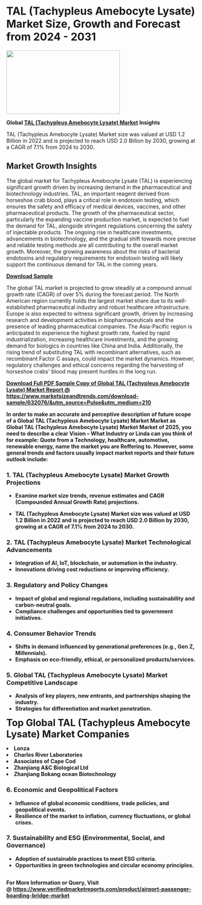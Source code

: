 <H1>TAL (Tachypleus Amebocyte Lysate) Market Size, Growth and Forecast from 2024 - 2031</H1><img class="aligncenter size-medium wp-image-584254" src="https://thirdeyenews.in/wp-content/uploads/2024/09/Global-Market-Research-300x168.jpeg" alt="" width="300" height="168" /><p><strong>Global&nbsp;<a href="https://www.marketsizeandtrends.com/download-sample/632076/&amp;utm_source=Pulse&amp;utm_medium=210">TAL (Tachypleus Amebocyte Lysate) Market</a> Insights</strong></p><p>TAL (Tachypleus Amebocyte Lysate) Market size was valued at USD 1.2 Billion in 2022 and is projected to reach USD 2.0 Billion by 2030, growing at a CAGR of 7.1% from 2024 to 2030.</p><p><h2>Market Growth Insights</h2> <p>The global market for Tachypleus Amebocyte Lysate (TAL) is experiencing significant growth driven by increasing demand in the pharmaceutical and biotechnology industries. TAL, an important reagent derived from horseshoe crab blood, plays a critical role in endotoxin testing, which ensures the safety and efficacy of medical devices, vaccines, and other pharmaceutical products. The growth of the pharmaceutical sector, particularly the expanding vaccine production market, is expected to fuel the demand for TAL, alongside stringent regulations concerning the safety of injectable products. The ongoing rise in healthcare investments, advancements in biotechnology, and the gradual shift towards more precise and reliable testing methods are all contributing to the overall market growth. Moreover, the growing awareness about the risks of bacterial endotoxins and regulatory requirements for endotoxin testing will likely support the continuous demand for TAL in the coming years.</p> <p><strong><a href="#">Download Sample</a></strong></p> <p>The global TAL market is projected to grow steadily at a compound annual growth rate (CAGR) of over 5% during the forecast period. The North American region currently holds the largest market share due to its well-established pharmaceutical industry and robust healthcare infrastructure. Europe is also expected to witness significant growth, driven by increasing research and development activities in biopharmaceuticals and the presence of leading pharmaceutical companies. The Asia-Pacific region is anticipated to experience the highest growth rate, fueled by rapid industrialization, increasing healthcare investments, and the growing demand for biologics in countries like China and India. Additionally, the rising trend of substituting TAL with recombinant alternatives, such as recombinant Factor C assays, could impact the market dynamics. However, regulatory challenges and ethical concerns regarding the harvesting of horseshoe crabs' blood may present hurdles in the long run. <p><strong><a href="#"></p><p><span class=""><strong>Download Full PDF Sample Copy of Global TAL (Tachypleus Amebocyte Lysate) Market Report</strong> @ <a href="https://www.marketsizeandtrends.com/download-sample/632076/&amp;utm_source=Pulse&amp;utm_medium=210" target="_blank">https://www.marketsizeandtrends.com/download-sample/632076/&amp;utm_source=Pulse&amp;utm_medium=210</a></span></p><p>In order to make an accurate and perceptive description of future scope of a Global&nbsp;TAL (Tachypleus Amebocyte Lysate) Market Market as Global&nbsp;TAL (Tachypleus Amebocyte Lysate) Market Market of 2025, you need to describe a clear Vision &ndash; What Industry or Linda can you think of for example: Quote from a Technology, healthcare, automotive, renewable energy, name the market you are Reffering to. However, some general trends and factors usually impact market reports and their future outlook include:</p><h3>1.&nbsp;<strong>TAL (Tachypleus Amebocyte Lysate) Market Growth Projections</strong></h3><ul><li>Examine market size trends, revenue estimates and CAGR (Compounded Annual Growth Rate) projections.</li><li><p>TAL (Tachypleus Amebocyte Lysate) Market size was valued at USD 1.2 Billion in 2022 and is projected to reach USD 2.0 Billion by 2030, growing at a CAGR of 7.1% from 2024 to 2030.</p></li></ul><h3>2.&nbsp;<strong>TAL (Tachypleus Amebocyte Lysate) Market Technological Advancements</strong></h3><ul><li>Integration of AI, IoT, blockchain, or automation in the industry.</li><li>Innovations driving cost reductions or improving efficiency.</li></ul><h3>3.&nbsp;<strong>Regulatory and Policy Changes</strong></h3><ul><li>Impact of global and regional regulations, including sustainability and carbon-neutral goals.</li><li>Compliance challenges and opportunities tied to government initiatives.</li></ul><h3>4.&nbsp;<strong>Consumer Behavior Trends</strong></h3><ul><li>Shifts in demand influenced by generational preferences (e.g., Gen Z, Millennials).</li><li>Emphasis on eco-friendly, ethical, or personalized products/services.</li></ul><h3>5.&nbsp;<strong>Global TAL (Tachypleus Amebocyte Lysate) Market Competitive Landscape</strong></h3><ul><li>Analysis of key players, new entrants, and partnerships shaping the industry.</li><li>Strategies for differentiation and market penetration.</li></ul><p data-pm-slice="1 1 []"><span style="color: inherit; font-family: inherit; font-size: 25px;">Top Global TAL (Tachypleus Amebocyte Lysate) Market Companies</span></p><div class="" data-test-id=""><p><li>Lonza</li><li> Charles River Laboratories</li><li> Associates of Cape Cod</li><li> Zhanjiang A&C Biological Ltd</li><li> Zhanjiang Bokang ocean Biotechnology</li></p></div><h3>6.&nbsp;<strong>Economic and Geopolitical Factors</strong></h3><ul><li>Influence of global economic conditions, trade policies, and geopolitical events.</li><li>Resilience of the market to inflation, currency fluctuations, or global crises.</li></ul><h3>7.&nbsp;<strong>Sustainability and ESG (Environmental, Social, and Governance)</strong></h3><ul><li>Adoption of sustainable practices to meet ESG criteria.</li><li>Opportunities in green technologies and circular economy principles.</li></ul><h2><strong style="font-size: 14px;">For More Information or Query, Visit @&nbsp;</strong><a style="background-color: #ffffff; font-size: 14px;" href="https://www.marketsizeandtrends.com/report/tal-tachypleus-amebocyte-lysate-market/" target="_blank">https://www.verifiedmarketreports.com/product/airport-passenger-boarding-bridge-market</a></h2>
